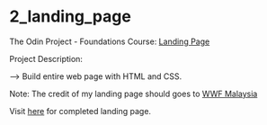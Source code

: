 # 2_landing_page 

The Odin Project - Foundations Course: [Landing Page](https://www.theodinproject.com/lessons/foundations-landing-page)

Project Description: 

--> Build entire web page with HTML and CSS. 

Note: The credit of my landing page should goes to [WWF Malaysia](https://www.wwf.org.my/) 

Visit [here](https://ongks-user.github.io/2_landing_page/) for completed landing page.